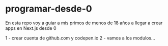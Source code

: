 # programar-desde-0
En esta repo voy a guiar a mis primos de menos de 18 años a llegar a crear apps en Next.js desde 0

1 - crear cuenta de github.com y codepen.io
2 -  vamos a los modulos...